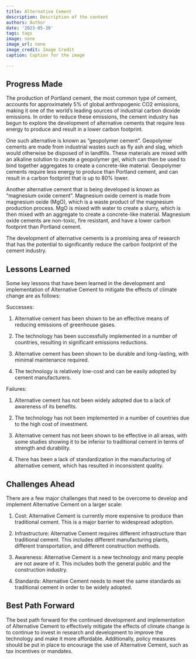 ```yaml
---
title: Alternative Cement
description: Description of the content
authors: Author
date: '2023-05-30'
tags: tags
image: none
image_url: none
image_credit: Image Credit
caption: Caption for the image

---
```




## Progress Made

The production of Portland cement, the most common type of cement, accounts for approximately 5% of global anthropogenic CO2 emissions, making it one of the world’s leading sources of industrial carbon dioxide emissions. In order to reduce these emissions, the cement industry has begun to explore the development of alternative cements that require less energy to produce and result in a lower carbon footprint.

One such alternative is known as “geopolymer cement”. Geopolymer cements are made from industrial wastes such as fly ash and slag, which would otherwise be disposed of in landfills. These materials are mixed with an alkaline solution to create a geopolymer gel, which can then be used to bind together aggregates to create a concrete-like material. Geopolymer cements require less energy to produce than Portland cement, and can result in a carbon footprint that is up to 80% lower.

Another alternative cement that is being developed is known as “magnesium oxide cement”. Magnesium oxide cement is made from magnesium oxide (MgO), which is a waste product of the magnesium production process. MgO is mixed with water to create a slurry, which is then mixed with an aggregate to create a concrete-like material. Magnesium oxide cements are non-toxic, fire resistant, and have a lower carbon footprint than Portland cement.

The development of alternative cements is a promising area of research that has the potential to significantly reduce the carbon footprint of the cement industry.

## Lessons Learned

Some key lessons that have been learned in the development and implementation of Alternative Cement to mitigate the effects of climate change are as follows:

Successes:

1. Alternative cement has been shown to be an effective means of reducing emissions of greenhouse gases.

2. The technology has been successfully implemented in a number of countries, resulting in significant emissions reductions.

3. Alternative cement has been shown to be durable and long-lasting, with minimal maintenance required.

4. The technology is relatively low-cost and can be easily adopted by cement manufacturers.

Failures:

1. Alternative cement has not been widely adopted due to a lack of awareness of its benefits.

2. The technology has not been implemented in a number of countries due to the high cost of investment.

3. Alternative cement has not been shown to be effective in all areas, with some studies showing it to be inferior to traditional cement in terms of strength and durability.

4. There has been a lack of standardization in the manufacturing of alternative cement, which has resulted in inconsistent quality.

## Challenges Ahead

There are a few major challenges that need to be overcome to develop and implement Alternative Cement on a larger scale:

1. Cost: Alternative Cement is currently more expensive to produce than traditional cement. This is a major barrier to widespread adoption.

2. Infrastructure: Alternative Cement requires different infrastructure than traditional cement. This includes different manufacturing plants, different transportation, and different construction methods.

3. Awareness: Alternative Cement is a new technology and many people are not aware of it. This includes both the general public and the construction industry.

4. Standards: Alternative Cement needs to meet the same standards as traditional cement in order to be widely adopted.

## Best Path Forward

The best path forward for the continued development and implementation of Alternative Cement to effectively mitigate the effects of climate change is to continue to invest in research and development to improve the technology and make it more affordable. Additionally, policy measures should be put in place to encourage the use of Alternative Cement, such as tax incentives or mandates.
